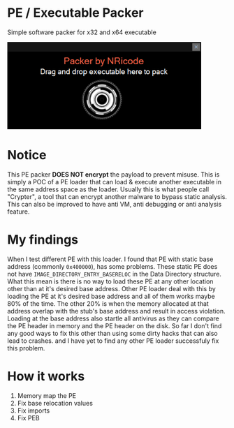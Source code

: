 # PE / Executable Packer
 Simple software packer for x32 and x64 executable
 
 <img src="https://github.com/NRicode/PE-Executable-Packer/blob/main/demo/screenshot.png" width= "auto" height= "200px"></img>
 
# Notice
This PE packer **DOES NOT encrypt** the payload to prevent misuse. This is simply a POC of a PE loader that can load & execute another executable in the same address space as the loader. Usually this is what people call "Crypter", a tool that can encrypt another malware to bypass static analysis. This can also be improved to have anti VM, anti debugging or anti analysis feature.

# My findings
When I test different PE with this loader. I found that PE with static base address (commonly `0x400000`), has some problems. These static PE does not have `IMAGE_DIRECTORY_ENTRY_BASERELOC` in the Data Directory structure. What this mean is there is no way to load these PE at any other location other than at it's desired base address. Other PE loader deal with this by loading the PE at it's desired base address and all of them works maybe 80% of the time. The other 20% is when the memory allocated at that address overlap with the stub's base address and result in access violation. Loading at the base address also startle all antivirus as they can compare the PE header in memory and the PE header on the disk. So far I don't find any good ways to fix this other than using some dirty hacks that can also lead to crashes. and I have yet to find any other PE loader successfuly fix this problem.

# How it works
1. Memory map the PE
2. Fix base relocation values
3. Fix imports
4. Fix PEB
